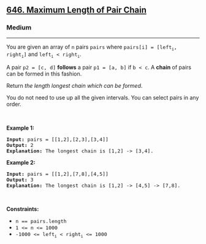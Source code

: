 <h2><a href="https://leetcode.com/problems/maximum-length-of-pair-chain/">646. Maximum Length of Pair Chain</a></h2><h3>Medium</h3><hr><div speechify-initial-font-size="14px" style="font-size: 14px;"><p speechify-initial-font-size="14px" style="font-size: 14px;">You are given an array of <code speechify-initial-font-size="13px" style="font-size: 13px;">n</code> pairs <code speechify-initial-font-size="13px" style="font-size: 13px;">pairs</code> where <code speechify-initial-font-size="13px" style="font-size: 13px;">pairs[i] = [left<sub speechify-initial-font-size="9.75px" style="font-size: 9.75px;">i</sub>, right<sub speechify-initial-font-size="9.75px" style="font-size: 9.75px;">i</sub>]</code> and <code speechify-initial-font-size="13px" style="font-size: 13px;">left<sub speechify-initial-font-size="9.75px" style="font-size: 9.75px;">i</sub> &lt; right<sub speechify-initial-font-size="9.75px" style="font-size: 9.75px;">i</sub></code>.</p>

<p speechify-initial-font-size="14px" style="font-size: 14px;">A pair <code speechify-initial-font-size="13px" style="font-size: 13px;">p2 = [c, d]</code> <strong speechify-initial-font-size="14px" style="font-size: 14px;">follows</strong> a pair <code speechify-initial-font-size="13px" style="font-size: 13px;">p1 = [a, b]</code> if <code speechify-initial-font-size="13px" style="font-size: 13px;">b &lt; c</code>. A <strong speechify-initial-font-size="14px" style="font-size: 14px;">chain</strong> of pairs can be formed in this fashion.</p>

<p speechify-initial-font-size="14px" style="font-size: 14px;">Return <em speechify-initial-font-size="14px" style="font-size: 14px;">the length longest chain which can be formed</em>.</p>

<p speechify-initial-font-size="14px" style="font-size: 14px;">You do not need to use up all the given intervals. You can select pairs in any order.</p>

<p speechify-initial-font-size="14px" style="font-size: 14px;">&nbsp;</p>
<p speechify-initial-font-size="14px" style="font-size: 14px;"><strong class="example" speechify-initial-font-size="14px" style="font-size: 14px;">Example 1:</strong></p>

<pre speechify-initial-font-size="13px" style="font-size: 13px;"><strong speechify-initial-font-size="13px" style="font-size: 13px;">Input:</strong> pairs = [[1,2],[2,3],[3,4]]
<strong speechify-initial-font-size="13px" style="font-size: 13px;">Output:</strong> 2
<strong speechify-initial-font-size="13px" style="font-size: 13px;">Explanation:</strong> The longest chain is [1,2] -&gt; [3,4].
</pre>

<p speechify-initial-font-size="14px" style="font-size: 14px;"><strong class="example" speechify-initial-font-size="14px" style="font-size: 14px;">Example 2:</strong></p>

<pre speechify-initial-font-size="13px" style="font-size: 13px;"><strong speechify-initial-font-size="13px" style="font-size: 13px;">Input:</strong> pairs = [[1,2],[7,8],[4,5]]
<strong speechify-initial-font-size="13px" style="font-size: 13px;">Output:</strong> 3
<strong speechify-initial-font-size="13px" style="font-size: 13px;">Explanation:</strong> The longest chain is [1,2] -&gt; [4,5] -&gt; [7,8].
</pre>

<p speechify-initial-font-size="14px" style="font-size: 14px;">&nbsp;</p>
<p speechify-initial-font-size="14px" style="font-size: 14px;"><strong speechify-initial-font-size="14px" style="font-size: 14px;">Constraints:</strong></p>

<ul speechify-initial-font-size="14px" style="font-size: 14px;">
	<li speechify-initial-font-size="14px" style="font-size: 14px;"><code speechify-initial-font-size="13px" style="font-size: 13px;">n == pairs.length</code></li>
	<li speechify-initial-font-size="14px" style="font-size: 14px;"><code speechify-initial-font-size="13px" style="font-size: 13px;">1 &lt;= n &lt;= 1000</code></li>
	<li speechify-initial-font-size="14px" style="font-size: 14px;"><code speechify-initial-font-size="13px" style="font-size: 13px;">-1000 &lt;= left<sub speechify-initial-font-size="9.75px" style="font-size: 9.75px;">i</sub> &lt; right<sub speechify-initial-font-size="9.75px" style="font-size: 9.75px;">i</sub> &lt;= 1000</code></li>
</ul>
</div>